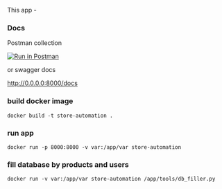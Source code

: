 This app - 

### Docs

Postman collection

[![Run in Postman](https://run.pstmn.io/button.svg)](https://app.getpostman.com/run-collection/3dc235690e494fa57cc7)

or swagger docs

http://0.0.0.0:8000/docs

### build docker image

```docker build -t store-automation .```

### run app

```docker run -p 8000:8000 -v var:/app/var store-automation```

### fill database by products and users
```docker run -v var:/app/var store-automation /app/tools/db_filler.py```
